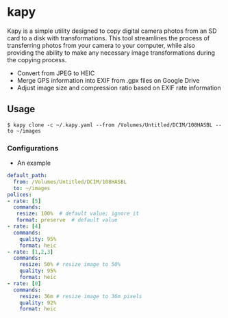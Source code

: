 kapy
====

Kapy is a simple utility designed to copy digital camera photos from an SD card to a disk with transformations.
This tool streamlines the process of transferring photos from your camera to your computer, while also providing the ability to make any necessary image transformations during the copying process.

- Convert from JPEG to HEIC
- Merge GPS information into EXIF from .gpx files on Google Drive
- Adjust image size and compression ratio based on EXIF rate information

## Usage
```shell
$ kapy clone -c ~/.kapy.yaml --from /Volumes/Untitled/DCIM/108HASBL --to ~/images
```

### Configurations
* An example
```yaml
default_path:
  from: /Volumes/Untitled/DCIM/108HASBL 
  to: ~/images
polices:
- rate: [5]
  commands:
   resize: 100%  # default value; ignore it
   format: preserve  # default value
- rate: [4]
  commands:
    quality: 95%
    format: heic
- rate: [1,2,3]
  commands:
    resize: 50% # resize image to 50%
    quality: 95%
    format: heic
- rate: [0]
  commands:
    resize: 36m # resize image to 36m pixels
    quality: 92%
    format: heic
```